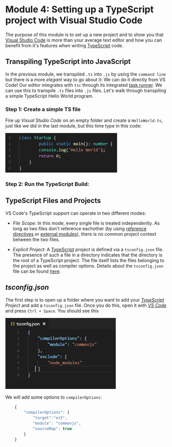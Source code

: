 # Module 4: Setting up a TypeScript project with Visual Studio Code

The purpose of this module is to set up a new project and to show you that [Visual Studio Code](https://code.visualstudio.com/) is more than your average text editor and how you can benefit from it's features when writing [TypeScript](https://www.typescriptlang.org/) code.

## Transpiling TypeScript into JavaScript

In the previous module, we transpiled `.ts` into `.js` by using the `command line` but there is a more *elegant* way to go about it: We can do it directly from VS Code! Our editor integrates with `tsc` through its integrated [task runner](https://code.visualstudio.com/docs/editor/tasks). We can use this to transpile `.ts` files into `.js` files. Let's walk through transpiling a simple TypeScript Hello World program.

### Step 1: Create a simple TS file

Fire up *Visual Studio Code* on an empty folder and create a `HelloWorld.ts`, just like we did in the last module, but this time type in this code:

![HelloWorld.ts](https://raw.githubusercontent.com/microsoft-dx/typescript-fundamentals/master/Images/module-3-1.PNG)

### Step 2: Run the TypeScript Build:



## **TypeScript Files and Projects**

VS Code's TypeScript support can operate in two different modes:
* *File Scope*: In this mode, every single file is treated independently. As long as two files don't reference eachother (by using [reference directives](https://www.typescriptlang.org/docs/handbook/triple-slash-directives.html) or [external modules](https://www.typescriptlang.org/docs/handbook/modules.html)), there is no common project context between the two files.

* *Explicit Project*: A [TypeScript](https://www.typescriptlang.org/) project is defined via a `tsconfig.json` file. The presence of such a file in a directory indicates that the directory is the root of a TypeScript project. The file itself lists the files belonging to the project as well as compiler options. Details about the `tsconfig.json` file can be found [here](https://www.typescriptlang.org/docs/handbook/tsconfig-json.html).

## *tsconfig.json*

The first step is to open up a folder where you want to add your *[TypeScript](https://www.typescriptlang.org/) Project* and add a `tsconfig.json` file. Once you do this, open it with *[VS Code](https://code.visualstudio.com/)* and press `Ctrl + Space`. You should see this

![tsconfig](https://raw.githubusercontent.com/microsoft-dx/typescript-fundamentals/master/Images/module-4-1.PNG)

We will add some options to `compilerOptions`:

```javascript
    {
        "compilerOptions": {
            "target":"es5",
            "module": "commonjs",
            "sourceMap": true
        }
    }
```



